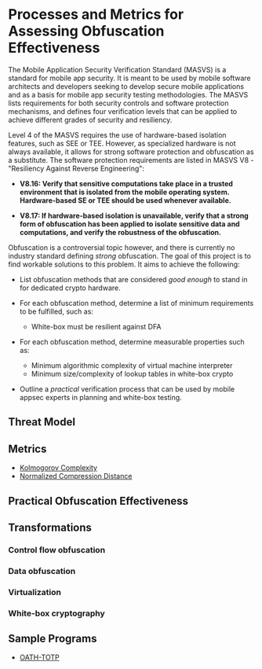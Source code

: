# Processes and Metrics for Assessing Obfuscation Effectiveness

The Mobile Application Security Verification Standard (MASVS) is a standard for mobile app security. It is meant to be used by mobile software architects and developers seeking to develop secure mobile applications and as a basis for mobile app security testing methodologies. The MASVS lists requirements for both security controls and software protection mechanisms, and defines four verification levels that can be applied to achieve different grades of security and resiliency.

Level 4 of the MASVS requires the use of hardware-based isolation features, such as SEE or TEE. However, as specialized hardware is not always available, it allows for strong software protection and obfuscation as a substitute. The software protection requirements are listed in MASVS V8 - "Resiliency Against Reverse Engineering":

- **V8.16: Verify that sensitive computations take place in a trusted environment that is isolated from the mobile operating system. Hardware-based SE or TEE should be used whenever available.**

- **V8.17: If hardware-based isolation is unavailable, verify that a strong form of obfuscation has been applied to isolate sensitive data and computations, and verify the robustness of the obfuscation.**

Obfuscation is a controversial topic however, and there is currently no industry standard defining *strong* obfuscation. The goal of this project is to find workable solutions to this problem. It aims to achieve the following:

* List obfuscation methods that are considered *good enough* to stand in for dedicated crypto hardware.

* For each obfuscation method, determine a list of minimum requirements to be fulfilled, such as:

	* White-box must be resilient against DFA

* For each obfuscation method, determine measurable properties such as:

	* Minimum algorithmic complexity of virtual machine interpreter
	* Minimum size/complexity of lookup tables in white-box crypto

* Outline a *practical* verification process that can be used by mobile appsec experts in planning and white-box testing.

## Threat Model


## Metrics
- [Kolmogorov Complexity](https://github.com/b-mueller/obfuscation-metrics/blob/master/02a_kolmogorov_complexity.md)
- [Normalized Compression Distance](https://github.com/b-mueller/obfuscation-metrics/blob/master/02b_normalized_compression_distance.md)

## Practical Obfuscation Effectiveness

## Transformations

### Control flow obfuscation

### Data obfuscation

### Virtualization

### White-box cryptography

## Sample Programs

- [OATH-TOTP](https://github.com/b-mueller/obfuscation-metrics/tree/master/testprograms/oath-totp)
